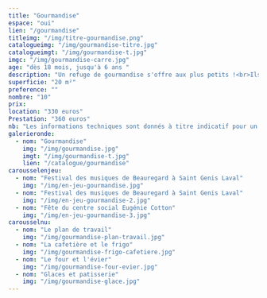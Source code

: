 ```yaml
---
title: "Gourmandise"
espace: "oui"
lien: "/gourmandise"
titleimg: "/img/titre-gourmandise.png"
catalogueimg: "/img/gourmandise-titre.jpg"
catalogueimgt: "/img/gourmandise-t.jpg"
imgc: "/img/gourmandise-carre.jpg"
age: "dès 18 mois, jusqu'à 6 ans "
description: "Un refuge de gourmandise s'offre aux plus petits !<br>Ils entrent dans une cuisine à leur échelle pour concocter des desserts colorés et sucrés avec des fruits et des patisseries gourmandes.<br>Ustensiles, plats, produits frais, tout est là pour les meilleures recettes !"
superficie: "20 m²"
preference: ""
nombre: "10"
prix:
location: "330 euros"
Prestation: "360 euros"
nb: "Les informations techniques sont donnés à titre indicatif pour un cadre ludique optimal. <br>Elles sont ajustables à la situation : pour une superficie limitée on préférera un nombre réduit d'enfants, plus d'enfants necessitera une plus grande superficie de jeu, etc."
galerieronde:
  - nom: "Gourmandise"
    img: "/img/gourmandise.jpg"
    imgt: "/img/gourmandise-t.jpg"
    lien: "/catalogue/gourmandise"
carousselenjeu:
  - nom: "Festival des musiques de Beauregard à Saint Genis Laval"
    img: "/img/en-jeu-gourmandise.jpg"
  - nom: "Festival des musiques de Beauregard à Saint Genis Laval"
    img: "/img/en-jeu-gourmandise-2.jpg"
  - nom: "Fête du centre social Eugénie Cotton"
    img: "/img/en-jeu-gourmandise-3.jpg"
carousselnu:
  - nom: "Le plan de travail"
    img: "/img/gourmandise-plan-travail.jpg"
  - nom: "La cafetière et le frigo"
    img: "/img/gourmandise-frigo-cafetiere.jpg"
  - nom: "Le four et l'évier"
    img: "/img/gourmandise-four-evier.jpg"
  - nom: "Glaces et patisserie"
    img: "/img/gourmandise-glace.jpg"    
---
```

